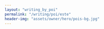 ```yaml
---
layout: "writing_by_poi"
permalink: "/writing/poi/este"
header-img: "assets/owner/hero/pois-bg.jpg"
---
```

